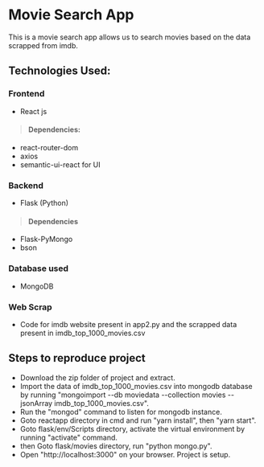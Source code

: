 # Movie Search App

This is a movie search app allows us to search movies based on the data scrapped from imdb.

## Technologies Used:

### Frontend
* React js

> #### Dependencies:
* react-router-dom
* axios
* semantic-ui-react for UI

### Backend
* Flask (Python)

> #### Dependencies
* Flask-PyMongo
* bson

### Database used
* MongoDB

### Web Scrap
* Code for imdb website present in app2.py and the scrapped data present in imdb_top_1000_movies.csv

## Steps to reproduce project
* Download the zip folder of project and extract.
* Import the data of imdb_top_1000_movies.csv into mongodb database by running "mongoimport --db moviedata --collection movies  --jsonArray  imdb_top_1000_movies.csv".
* Run the "mongod" command to listen for mongodb instance.
* Goto reactapp directory in cmd and run "yarn install", then "yarn start".
* Goto flask/env/Scripts directory, activate the virtual environment by running "activate" command.
* then Goto flask/movies directory, run "python mongo.py".
* Open "http://localhost:3000" on your browser. Project is setup.
